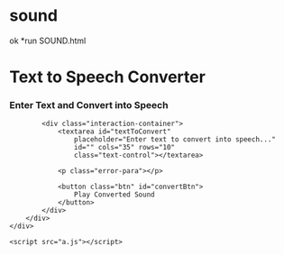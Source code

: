 # sound


ok
*run SOUND.html

<!DOCTYPE html>
<html lang="en">

<head>
    <meta charset="UTF-8">
    <meta name="viewport" content=
        "width=device-width, initial-scale=1.0">
    <title>Text to Speech Converter</title>
    <link rel="stylesheet" href="audio.css">
</head>

<body>
    <div class="container">
        <div class="app-container">
            <div class="headings-container">
                <h1>Text to Speech Converter</h1>
                <h3>Enter Text and Convert into Speech</h3>
            </div>

            <div class="interaction-container">
                <textarea id="textToConvert" 
                    placeholder="Enter text to convert into speech..." 
                    id="" cols="35" rows="10" 
                    class="text-control"></textarea>

                <p class="error-para"></p>

                <button class="btn" id="convertBtn">
                    Play Converted Sound
                </button>
            </div>
        </div>
    </div>

    <script src="a.js"></script>
</body>

</html>
